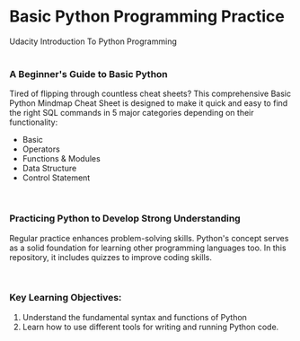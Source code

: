 <h1>Basic Python Programming Practice</h1>
Udacity Introduction To Python Programming
<br><br>

<h3>A Beginner's Guide to Basic Python</h3>
<p>Tired of flipping through countless cheat sheets? This comprehensive Basic Python Mindmap Cheat Sheet is designed to make it quick and easy to find the right SQL commands in 5 major categories depending on their functionality:
<ul>
<li>Basic</li>
<li>Operators</li>
<li>Functions & Modules</li>
<li>Data Structure</li>
<li>Control Statement</li>
</ul>
</p>
<br>

<h3>Practicing Python to Develop Strong Understanding</h3>
<p>Regular practice enhances problem-solving skills. Python's concept serves as a solid foundation for learning other programming languages too.
In this repository, it includes quizzes to improve coding skills.
</p>
<br>

<h3>Key Learning Objectives:</h3>
<ol>
<li>Understand the fundamental syntax and functions of Python</li>
<li>Learn how to use different tools for writing and running Python code.</li>
</ol>
<br>
